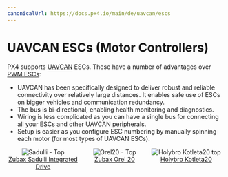 ```yaml
---
canonicalUrl: https://docs.px4.io/main/de/uavcan/escs
---
```


# UAVCAN ESCs (Motor Controllers)

PX4 supports [UAVCAN](../uavcan/README.md) ESCs. These have a number of advantages over [PWM ESCs](../peripherals/pwm_escs_and_servo.md):
- UAVCAN has been specifically designed to deliver robust and reliable connectivity over relatively large distances. It enables safe use of ESCs on bigger vehicles and communication redundancy.
- The bus is bi-directional, enabling health monitoring and diagnostics.
- Wiring is less complicated as you can have a single bus for connecting all your ESCs and other UAVCAN peripherals.
- Setup is easier as you configure ESC numbering by manually spinning each motor (for most types of UAVCAN ESCs).

<style>
#image_container {
  height: 100%;
  width: 100%;
  display: flex;
}
.image_column {
  width: 33%;
  text-align: center;
}

</style>

<div id="image_container">

  <div class="image_column">
    <img src="../../assets/peripherals/esc_usavcan_zubax_sadulli/sadulli_top.jpg" alt="Sadulli - Top" /><br><a href="https://shop.zubax.com/collections/integrated-drives/products/sadulli-integrated-drive-open-hardware-reference-design-for-mitochondrik?variant=27740841181283">Zubax Sadulli Integrated Drive</a>
  </div>
  
  <div class="image_column">
  <img src="../../assets/peripherals/esc_uavcan_zubax_orel20/orel20_top.jpg" alt="Orel20 - Top"/><br><a href="https://zubax.com/products/orel_20">Zubax Orel 20</a>
  </div>

  <div class="image_column">
    <img src="../../assets/peripherals/esc_uavcan_holybro_kotleta20/kotleta20_top.jpg" alt="Holybro Kotleta20 top" /><br><a href="https://shop.holybro.com/kotleta20_p1156.html">Holybro Kotleta20</a>
  </div>

</div>

## PX4 Supported ESC

PX4 is compatible with any/all UAVCAN v0 ESCs. At time of writing PX4 does not yet support UAVCAN v1.0.

UAVCAN is generally speaking a plug'n'play protocol. The main difference between UAVCAN ESCs from a setup perspective is that the physical connectors and the software tools used to configure the motor order and direction may be different.

Some popular UAVCAN ESC firmware/products include:
- [Sapog](https://github.com/PX4/sapog#px4-sapog) firmware; an advanced open source sensorless PMSM/BLDC motor controller firmware designed for use in propulsion systems of electric unmanned vehicles.
  - [Zubax Orel 20](https://zubax.com/products/orel_20)
  - [Holybro Kotleta20](https://shop.holybro.com/kotleta20_p1156.html)
- [Zubax Myxa](https://zubax.com/products/myxa) - High-end PMSM/BLDC motor controller (FOC ESC) for light unmanned aircraft and watercraft. :::note ESC based on the Zubax Telega sensorless FOC motor control technology (e.g., Zubax Myxa, Mitochondrik, Komar, etc.) require non-trivial tuning of the propulsion system in order to deliver adequate performance and ensure robust operation.

  Users who lack the necessary tuning expertise are advised to either [purchase pre-tuned UAV propulsion kits](https://zubax.com/products/uav_propulsion_kits) or to use Zubax Robotic's professional tuning service. Questions on this matter should be addressed to: [support@zubax.com](mailto:support@zubax.com).
:::
- [Zubax Mitochondrik](https://zubax.com/products/mitochondrik) - integrated sensorless PMSM/BLDC motor controller chip (used in ESCs and integrated drives)
  - [Zubax Sadulli Integrated Drive](https://shop.zubax.com/collections/integrated-drives/products/sadulli-integrated-drive-open-hardware-reference-design-for-mitochondrik?variant=27740841181283)
- [VESC Project ESCs](https://vesc-project.com/) (see also [Benjamin Vedder's blog](http://vedder.se) - project owner)
- [OlliW’s UC4H ESC-Actuator Node](http://www.olliw.eu/2017/uavcan-for-hobbyists/#chapterescactuator)
- A number of others are [listed here](https://forum.uavcan.org/t/uavcan-esc-options/452/3?u=pavel.kirienko)

:::note
This list is *not exhaustive/complete*. If you know of another ESC, please add it to the list!
:::

## Purchase

Sapog-based ESCs:
- [Zubax Orel 20](https://zubax.com/products/orel_20)
- [Holybro Kotleta20](https://shop.holybro.com/kotleta20_p1156.html)

Mitochondrik based drives and ESC:
- [Zubax Sadulli Integrated Drive](https://shop.zubax.com/collections/integrated-drives/products/sadulli-integrated-drive-open-hardware-reference-design-for-mitochondrik?variant=27740841181283)

:::note
There are many other commercially available ESCs; please add new links as you find them!
:::


<!--
![Orel20 - Top](../../assets/peripherals/esc_uavcan_zubax_orel20/orel20_top.jpg)
![Kotleta20 - Top](../../assets/peripherals/esc_uavcan_holybro_kotleta20/kotleta20_top.jpg)
![Kotleta20 - Bottom](../../assets/peripherals/esc_uavcan_holybro_kotleta20/kotleta20_bottom.jpg)
![Sadulli - Top](../../assets/peripherals/esc_usavcan_zubax_sadulli/sadulli_top.jpg)
-->


## Wiring/Connections

Connect all of the on-board UAVCAN devices into a chain and make sure the bus is terminated at the end nodes. The order in which the ESCs are connected/chained does not matter.

For more information see [UAVCAN > Wiring](../uavcan/README.md#wiring).

:::note
All UAVCAN ESCs share the same connection architecture/are wired the same way. Note however that the actual connectors differ (e.g. *Zubax Orel 20* and *Holybro Kotleta20* use Dronecode standard connectors (JST-GH 4 Pin) - while VESCs do not).
:::

## PX4 Configuration

In order to use a UAVCAN ESC with PX4 you will need to enable the UAVCAN driver:
1. Power the vehicle using the battery (you must power the whole vehicle, not just the flight controller) and connect *QGroundControl*.
1. Navigate to the **Vehicle Setup > Parameters** screen. :::note [Parameters](../advanced_config/parameters.md) explains how to find and set parameters.
:::
1. Set [UAVCAN_ENABLE](../advanced_config/parameter_reference.md#UAVCAN_ENABLE) to the value *Sensors and Motors* (3) and then reboot the flight controller. This enables automatic enumeration of the motors (ESC) as described in the [next section](#esc-setup).
1. (Optional) Set [UAVCAN_ESC_IDLT](../advanced_config/parameter_reference.md#UAVCAN_ESC_IDLT) to 1 in order to ensure that the motors are always running at least at the idle throttle while the system is armed. :::note
Some systems will not benefit from this behavior, e.g. glider drones).
:::


## ESC Setup

While UAVCAN devices are generally *plug'n'play* you will still need to enumerate (number) each of the ESC used in your system and set their direction so that they can be identified/controlled by PX4.

:::note
The ESC index and direction must match/map to the [Airframe Reference](../airframes/airframe_reference.md) for the vehicle type. ESC indexes from 0-7 map to MAIN 1-8, while ESC indexes 8-15 map to AUX 1-8.
:::

The mechanism for enumerating each type of UAVCAN ESC is different (look up the instructions in your ESC's manual). Setup information for some UAVCAN ESCs is provided below.


### Sapog ESC Enumeration using QGroundControl

This section shows how to enumerate any [Sapog-based](https://github.com/PX4/sapog#px4-sapog)-based ESCs "automatically" using *QGroundControl*.

:::tip
You can skip this section if there is only one ESC in your setup, because the ESC index is already set to zero by default.
:::

To enumerate the ESC:
1. Power the vehicle with a battery and connect to *QGroundControl*
1. Navigate to **Vehicle Setup > Power** in QGC.
1. Start the process of ESC auto-enumeration by pressing the **Start Assignment** button, as shown on the screenshot below.

   ![QGC - UAVCAN ESC auto-enumeration](../../assets/peripherals/esc_qgc/qgc_uavcan_settings.jpg)

   You will hear a sound indicating that the flight controller has entered the ESC enumeration mode.
1. Manually turn each motor in the correct direction of its rotation (as specified in the [Airframe Reference](../airframes/airframe_reference.md)), starting from the first motor and finishing with the last motor. Each time you turn a motor, you should hear a confirmation beep.

   :::note
Make sure to turn each of the motors in the correct direction, as the ESC will automatically learn and remember the direction (i.e. motors that spin clockwise during normal operation must also be turned clockwise during enumeration).
:::

1. After the last motor is enumerated, the confirmation sound should change to indicate that the enumeration procedure is complete.
1. Reboot PX4 and the Sapog ESCs to apply the new enumeration IDs.

The following video demonstrates the process:

@[youtube](https://www.youtube.com/watch?v=4nSa8tvpbgQ)

### Manual ESC Enumeration using Sapog

:::tip
We recommend automated [Sapog ESC Enumeration using QGroundControl](#sapog-esc-enumeration-using-qgroundcontrol) shown above rather than manual enumeration (as it is easier and safer).
:::

You can manually configure the ESC index and direction using the [UAVCAN GUI Tool](https://uavcan.org/GUI_Tool/Overview/). This assigns the following Sapog configuration parameters for each enumerated ESC:
- `esc_index`
- `ctl_dir`

:::note
See [Sapog reference manual](https://files.zubax.com/products/io.px4.sapog/Sapog_v2_Reference_Manual.pdf) for more information about the parameters.
:::

### Myxa ESC Setup

Motor enumeration for Myxa [Telega-based ESCs](https://zubax.com/products/telega) is usually performed using the [Kucher tool](https://files.zubax.com/products/com.zubax.kucher/) (or less "GUI-friendly" [UAVCAN GUI Tool](https://uavcan.org/GUI_Tool/Overview/)).

There is some guidance here: [Quick start guide for Myxa v0.1](https://forum.zubax.com/t/quick-start-guide-for-myxa-v0-1/911) (Zubax blog).


### VESC ESC Setup

For [VESC ESCs](https://vesc-project.com/) the preferred tool for motor enumeration is the [VESC tool](https://vesc-project.com/vesc_tool). In addition to the normal motor configuration that you will have to setup in the VESC tool, you will also need to properly setup the app configuration. The recommended app setup is as follows:

| Parameter               | Option                 |
| ----------------------- | ---------------------- |
| App to use              | `No App`               |
| VESC ID                 | `1,2,...`              |
| Can Status Message Mode | `CAN_STATUS_1_2_3_4_5` |
| CAN Baud Rate           | `CAN_BAUD_500K`        |
| CAN Mode                | `UAVCAN`               |
| UAVCAN ESC Index        | `0,1,...`              |


VESC ID should have the same motor numbering as in PX4 convention, starting at `1` for top-right motor, `2` for bottom-left motor etc. However the `UAVCAN ESC Index` starts from `0`, and as such it is always one index lower than the `VESC ID`. For example, in a quadcopter the bottom left motor will have `VESC ID = 2` and `UAVCAN ESC Index = 1`.

Finally the `CAN Baud Rate` must match the value set in [UAVCAN_BITRATE](../advanced_config/parameter_reference.md#UAVCAN_BITRATE).


## Troubleshooting

#### Motors not spinning when armed

If the PX4 Firmware arms but the motors do not start to rotate, check that parameter `UAVCAN_ENABLE=3` to use UAVCAN ESCs. If the motors do not start spinning before thrust is increased, check `UAVCAN_ESC_IDLT=1`.

#### UAVCAN devices dont get node ID/Firmware Update Fails

PX4 requires an SD card for UAVCAN node allocation and during firmware update (which happen during boot). Check that there is a (working) SD card present and reboot.


## Further Information

- [PX4/Sapog](https://github.com/PX4/sapog#px4-sapog) (Github)
- [Sapog v2 Reference Manual](https://files.zubax.com/products/io.px4.sapog/Sapog_v2_Reference_Manual.pdf)
- [Cyphal/CAN Device Interconnection](https://kb.zubax.com/pages/viewpage.action?pageId=2195476) (Zubax KB)
- [Using Sapog based ESC with PX4](https://kb.zubax.com/display/MAINKB/Using+Sapog-based+ESC+with+PX4) (Zubax KB)

